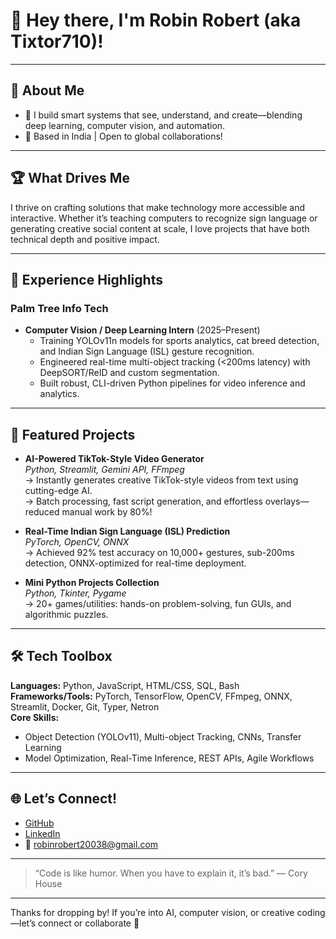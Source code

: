 # 👋 Hey there, I'm Robin Robert (aka Tixtor710)!


---

## 🚀 About Me


- 🤖 I build smart systems that see, understand, and create—blending deep learning, computer vision, and automation.
- 📍 Based in India | Open to global collaborations!

---

## 🏆 What Drives Me

I thrive on crafting solutions that make technology more accessible and interactive. Whether it’s teaching computers to recognize sign language or generating creative social content at scale, I love projects that have both technical depth and positive impact.

---

## 💼 Experience Highlights

### Palm Tree Info Tech
- **Computer Vision / Deep Learning Intern** (2025–Present)
  - Training YOLOv11n models for sports analytics, cat breed detection, and Indian Sign Language (ISL) gesture recognition.
  - Engineered real-time multi-object tracking (<200ms latency) with DeepSORT/ReID and custom segmentation.
  - Built robust, CLI-driven Python pipelines for video inference and analytics.

---

## 🚩 Featured Projects

- **AI-Powered TikTok-Style Video Generator**  
  _Python, Streamlit, Gemini API, FFmpeg_  
  → Instantly generates creative TikTok-style videos from text using cutting-edge AI.  
  → Batch processing, fast script generation, and effortless overlays—reduced manual work by 80%!

- **Real-Time Indian Sign Language (ISL) Prediction**  
  _PyTorch, OpenCV, ONNX_  
  → Achieved 92% test accuracy on 10,000+ gestures, sub-200ms detection, ONNX-optimized for real-time deployment.

- **Mini Python Projects Collection**  
  _Python, Tkinter, Pygame_  
  → 20+ games/utilities: hands-on problem-solving, fun GUIs, and algorithmic puzzles.

---

## 🛠️ Tech Toolbox

**Languages:** Python, JavaScript, HTML/CSS, SQL, Bash  
**Frameworks/Tools:** PyTorch, TensorFlow, OpenCV, FFmpeg, ONNX, Streamlit, Docker, Git, Typer, Netron  
**Core Skills:**  
- Object Detection (YOLOv11), Multi-object Tracking, CNNs, Transfer Learning  
- Model Optimization, Real-Time Inference, REST APIs, Agile Workflows

---

## 🌐 Let’s Connect!

- [GitHub](https://github.com/Tixtor710)
- [LinkedIn](https://linkedin.com/robin-robertt)
- 📧 robinrobert20038@gmail.com

---

> “Code is like humor. When you have to explain it, it’s bad.” — Cory House

---

Thanks for dropping by! If you’re into AI, computer vision, or creative coding—let’s connect or collaborate 🚀

